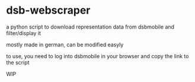 # dsb-webscraper
a python script to download representation data from dsbmobile and filter/display it

mostly made in german, can be modified easyly

to use, you need to log into dsbmobile in your browser and copy the link to the script

WIP
